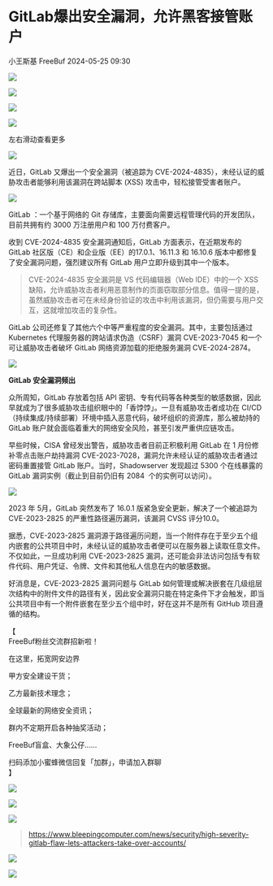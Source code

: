 #  GitLab爆出安全漏洞，允许黑客接管账户   
小王斯基  FreeBuf   2024-05-25 09:30  
  
![](https://mmbiz.qpic.cn/mmbiz_gif/qq5rfBadR38jUokdlWSNlAjmEsO1rzv3srXShFRuTKBGDwkj4gvYy34iajd6zQiaKl77Wsy9mjC0xBCRg0YgDIWg/640?wx_fmt=gif "")  
  
  
  
![](https://mmbiz.qpic.cn/mmbiz_jpg/qq5rfBadR3ibEhaJRItpTlghAd8LH0u4WVK7wtCsn73eZssREAy0Qk2PfAIFIxVhHm2mC8AxcxdltJPyCvE8zeQ/640?wx_fmt=jpeg&from=appmsg "")  
  
![](https://mmbiz.qpic.cn/mmbiz_jpg/qq5rfBadR3ibEhaJRItpTlghAd8LH0u4Wc3ScR2GiaURqc9n8ME41NobLiaJtlo1jicZhVWrW85nqg3OibHp7yqlqJw/640?wx_fmt=jpeg&from=appmsg "")  
  
![](https://mmbiz.qpic.cn/mmbiz_svg/0pygn8iaZdEfON2XFbCe9JVmdRfia5L2Vic710iciaxKib35h0aRskIApahCm61u7wEY3kdmLfAicPXYhKC5matds5LHWSxooU6yduz/640?wx_fmt=svg&from=appmsg "")  
  
左右滑动查看更多  
  
![](https://mmbiz.qpic.cn/mmbiz_svg/0pygn8iaZdEfON2XFbCe9JVmdRfia5L2Vic710iciaxKib35h0aRskIApahCm61u7wEY3kdmLfAicPXYhKC5matds5LHWSxooU6yduz/640?wx_fmt=svg&from=appmsg "")  
  
  
  
  
近日，GitLab 又爆出一个安全漏洞（被追踪为 CVE-2024-4835），未经认证的威胁攻击者能够利用该漏洞在跨站脚本 (XSS) 攻击中，轻松接管受害者账户。  
  
  
![](https://mmbiz.qpic.cn/mmbiz_jpg/qq5rfBadR3ibEhaJRItpTlghAd8LH0u4WnicCnogU8gAru7kPlNKDtcuO1u57v97SMwzHbxhVWD38tiaZIyIVSXLw/640?wx_fmt=jpeg&from=appmsg "")  
  
  
GitLab ：一个基于网络的 Git 存储库，主要面向需要远程管理代码的开发团队，目前共拥有约 3000 万注册用户和 100 万付费客户。  
  
  
收到 CVE-2024-4835 安全漏洞通知后，GitLab 方面表示，在近期发布的 GitLab 社区版（CE）和企业版（EE）的17.0.1、16.11.3 和 16.10.6 版本中都修复了安全漏洞问题，强烈建议所有 GitLab 用户立即升级到其中一个版本。  
  
> CVE-2024-4835 安全漏洞是 VS 代码编辑器（Web IDE）中的一个 XSS 缺陷，允许威胁攻击者利用恶意制作的页面窃取部分信息。值得一提的是，虽然威胁攻击者可在未经身份验证的攻击中利用该漏洞，但仍需要与用户交互，这就增加攻击的复杂性。  
  
  
  
GitLab 公司还修复了其他六个中等严重程度的安全漏洞。其中，主要包括通过 Kubernetes 代理服务器的跨站请求伪造（CSRF）漏洞 CVE-2023-7045 和一个可让威胁攻击者破坏 GitLab 网络资源加载的拒绝服务漏洞 CVE-2024-2874。  
  
  
![](https://mmbiz.qpic.cn/mmbiz_jpg/qq5rfBadR3ibEhaJRItpTlghAd8LH0u4W32UGXxqCI3KCaT87xPCeKvYvwVoTajP03n23rsXs37XM7H4W4TGu2w/640?wx_fmt=jpeg&from=appmsg "")  
  
  
**GitLab 安全漏洞频出**  
  
  
  
众所周知，GitLab 存放着包括 API 密钥、专有代码等各种类型的敏感数据，因此早就成为了很多威胁攻击组织眼中的「香饽饽」。一旦有威胁攻击者成功在 CI/CD（持续集成/持续部署）环境中插入恶意代码，破坏组织的资源库，那么被劫持的 GitLab 账户就会面临着重大的网络安全风险，甚至引发严重供应链攻击。  
  
  
早些时候，CISA 曾经发出警告，威胁攻击者目前正积极利用 GitLab 在 1 月份修补零点击账户劫持漏洞 CVE-2023-7028，漏洞允许未经认证的威胁攻击者通过密码重置接管 GitLab 账户。当时，Shadowserver 发现超过 5300 个在线暴露的 GitLab 漏洞实例（截止到目前仍旧有 2084  个的实例可以访问）。  
  
  
![](https://mmbiz.qpic.cn/mmbiz_jpg/qq5rfBadR3ibEhaJRItpTlghAd8LH0u4WoIgumMrSV61nJeu9VowicBUrQdSiaoKGXZMicOZeVy4icPkUpAJ5SiavdgA/640?wx_fmt=jpeg&from=appmsg "")  
  
  
2023 年 5月，GitLab 突然发布了 16.0.1 版紧急安全更新，解决了一个被追踪为 CVE-2023-2825 的严重性路径遍历漏洞，该漏洞 CVSS 评分10.0。  
  
  
据悉，CVE-2023-2825 漏洞源于路径遍历问题，当一个附件存在于至少五个组内嵌套的公共项目中时，未经认证的威胁攻击者便可以在服务器上读取任意文件。不仅如此，一旦成功利用 CVE-2023-2825 漏洞，还可能会非法访问包括专有软件代码、用户凭证、令牌、文件和其他私人信息在内的敏感数据。  
  
  
好消息是，CVE-2023-2825 漏洞问题与 GitLab 如何管理或解决嵌套在几级组层次结构中的附件文件的路径有关，因此安全漏洞只能在特定条件下才会触发，即当公共项目中有一个附件嵌套在至少五个组中时，好在这并不是所有 GitHub 项目遵循的结构。  
  
  
【  
FreeBuf粉丝交流群招新啦！  
  
在这里，拓宽网安边界  
  
甲方安全建设干货；  
  
乙方最新技术理念；  
  
全球最新的网络安全资讯；  
  
群内不定期开启各种抽奖活动；  
  
FreeBuf盲盒、大象公仔......  
  
扫码添加小蜜蜂微信回复「加群」，申请加入群聊  
】  
  
![](https://mmbiz.qpic.cn/mmbiz_jpg/qq5rfBadR3ich6ibqlfxbwaJlDyErKpzvETedBHPS9tGHfSKMCEZcuGq1U1mylY7pCEvJD9w60pWp7NzDjmM2BlQ/640?wx_fmt=other&wxfrom=5&wx_lazy=1&wx_co=1&tp=webp "")  
  
  
![](https://mmbiz.qpic.cn/mmbiz_png/oQ6bDiaGhdyodyXHMOVT6w8DobNKYuiaE7OzFMbpar0icHmzxjMvI2ACxFql4Wbu2CfOZeadq1WicJbib6FqTyxEx6Q/640?wx_fmt=other&wxfrom=5&wx_lazy=1&wx_co=1&tp=webp "")  
  
![](https://mmbiz.qpic.cn/mmbiz_png/qq5rfBadR3icEEJemUSFlfufMicpZeRJZJ61icYlLmBLDpdYEZ7nIzpGovpHjtxITB6ibiaC3R5hoibVkQsVLQfdK57w/640?wx_fmt=other&wxfrom=5&wx_lazy=1&wx_co=1&tp=webp "")  
> https://www.bleepingcomputer.com/news/security/high-severity-gitlab-flaw-lets-attackers-take-over-accounts/  
  
  
![](https://mmbiz.qpic.cn/mmbiz_png/qq5rfBadR3icEEJemUSFlfufMicpZeRJZJ7JfyOicficFrgrD4BHnIMtgCpBbsSUBsQ0N7pHC7YpU8BrZWWwMMghoQ/640?wx_fmt=other&wxfrom=5&wx_lazy=1&wx_co=1&tp=webp "")  
  
[](http://mp.weixin.qq.com/s?__biz=Mzg2MTAwNzg1Ng==&mid=2247493767&idx=1&sn=9b3400e4901e706ab29b1df75b4906fa&chksm=ce1f1218f9689b0e58e78c64d26531983b65daede2e93dbecd43d4b134cae1212d4fa69cf29b&scene=21#wechat_redirect)  
  
[](http://mp.weixin.qq.com/s?__biz=Mzg2MTAwNzg1Ng==&mid=2247493743&idx=1&sn=2a3f519da5fa72beb3c1146867476b51&chksm=ce1f12f0f9689be6613e69886c8f6fbfbb131c79c0b2b2e1a7885c485fec8f305c9beaa4927a&scene=21#wechat_redirect)  
  
[](https://mp.weixin.qq.com/s?__biz=MjM5NjA0NjgyMA==&mid=2651253272&idx=1&sn=82468d927062b7427e3ca8a912cb2dc7&scene=21#wechat_redirect)  
  
![](https://mmbiz.qpic.cn/mmbiz_gif/qq5rfBadR3icF8RMnJbsqatMibR6OicVrUDaz0fyxNtBDpPlLfibJZILzHQcwaKkb4ia57xAShIJfQ54HjOG1oPXBew/640?wx_fmt=gif&wxfrom=5&wx_lazy=1&tp=webp "")  
  

